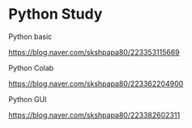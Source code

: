 # Python Study

Python basic

https://blog.naver.com/skshpapa80/223353115669

Python Colab

https://blog.naver.com/skshpapa80/223362204900

Python GUI

https://blog.naver.com/skshpapa80/223382602311
